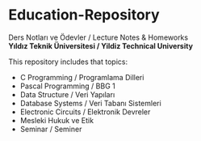 # Education-Repository
Ders Notları ve Ödevler  /  Lecture Notes & Homeworks<br>
<b>Yıldız Teknik Üniversitesi / Yildiz Technical University<br> </b>

This repository includes that topics: 
<ul>
 <li>C Programming / Programlama Dilleri </li>
 <li>Pascal Programming / BBG 1</li>
 <li>Data Structure / Veri Yapıları</li>
 <li>Database Systems / Veri Tabanı Sistemleri</li>
 <li>Electronic Circuits / Elektronik Devreler</li>
 <li>Mesleki Hukuk ve Etik</li>
 <li>Seminar / Seminer </li>
</ul>

